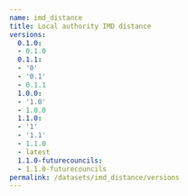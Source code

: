 ```yaml
---
name: imd_distance
title: Local authority IMD distance
versions:
  0.1.0:
  - 0.1.0
  0.1.1:
  - '0'
  - '0.1'
  - 0.1.1
  1.0.0:
  - '1.0'
  - 1.0.0
  1.1.0:
  - '1'
  - '1.1'
  - 1.1.0
  - latest
  1.1.0-futurecouncils:
  - 1.1.0-futurecouncils
permalink: /datasets/imd_distance/versions
---
```

